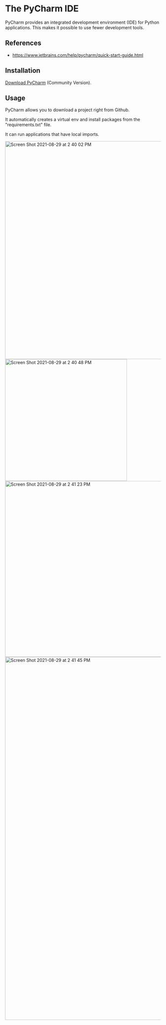 
# The PyCharm IDE

PyCharm provides an integrated development environment (IDE) for Python applications. This makes it possible to use fewer development tools.

## References

  + https://www.jetbrains.com/help/pycharm/quick-start-guide.html

## Installation

[Download PyCharm](https://www.jetbrains.com/pycharm/download/) (Community Version).

## Usage

PyCharm allows you to download a project right from Github.

It automatically creates a virtual env and install packages from the "requirements.txt" file.

It can run applications that have local imports.


<img width="705" alt="Screen Shot 2021-08-29 at 2 40 02 PM" src="https://user-images.githubusercontent.com/1328807/131261854-50c6e0aa-1efb-43e2-8940-30e85fdb938f.png">

<img width="394" alt="Screen Shot 2021-08-29 at 2 40 48 PM" src="https://user-images.githubusercontent.com/1328807/131261853-d66a9c43-fc03-4065-aaae-b0d5ac67e285.png">

<img width="569" alt="Screen Shot 2021-08-29 at 2 41 23 PM" src="https://user-images.githubusercontent.com/1328807/131261852-f349446a-200d-496f-9cba-d220c4cd31e9.png">


<img width="1174" alt="Screen Shot 2021-08-29 at 2 41 45 PM" src="https://user-images.githubusercontent.com/1328807/131261851-a665ca3d-cb16-4b8d-880a-750a25fdf7b7.png">

